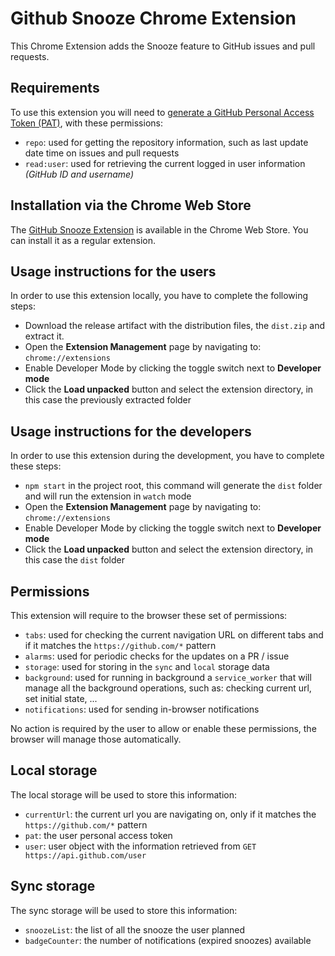 # Github Snooze Chrome Extension

This Chrome Extension adds the Snooze feature to GitHub issues and pull requests.

## Requirements

To use this extension you will need to [generate a GitHub Personal Access Token (PAT)](https://github.com/settings/tokens/new), with these permissions:

- `repo`: used for getting the repository information, such as last update date time on issues and pull requests
- `read:user`: used for retrieving the current logged in user information _(GitHub ID and username)_

## Installation via the Chrome Web Store

The [GitHub Snooze Extension](https://chrome.google.com/webstore/detail/github-snooze/pphnmnebnblgfepdjefofceimacpkcni) is available in the Chrome Web Store. You can install it as a regular extension.

## Usage instructions for the users

In order to use this extension locally, you have to complete the following steps:

- Download the release artifact with the distribution files, the `dist.zip` and extract it.
- Open the **Extension Management** page by navigating to: `chrome://extensions`
- Enable Developer Mode by clicking the toggle switch next to **Developer mode**
- Click the **Load unpacked** button and select the extension directory, in this case the previously extracted folder

## Usage instructions for the developers

In order to use this extension during the development, you have to complete these steps:

- `npm start` in the project root, this command will generate the `dist` folder and will run the extension in `watch` mode
- Open the **Extension Management** page by navigating to: `chrome://extensions`
- Enable Developer Mode by clicking the toggle switch next to **Developer mode**
- Click the **Load unpacked** button and select the extension directory, in this case the `dist` folder

## Permissions

This extension will require to the browser these set of permissions:

- `tabs`: used for checking the current navigation URL on different tabs and if it matches the `https://github.com/*` pattern
- `alarms`: used for periodic checks for the updates on a PR / issue
- `storage`: used for storing in the `sync` and `local` storage data
- `background`: used for running in background a `service_worker` that will manage all the background operations, such as: checking current url, set initial state, ...
- `notifications`: used for sending in-browser notifications

No action is required by the user to allow or enable these permissions, the browser will manage those automatically.

## Local storage

The local storage will be used to store this information:

- `currentUrl`: the current url you are navigating on, only if it matches the `https://github.com/*` pattern
- `pat`: the user personal access token
- `user`: user object with the information retrieved from `GET https://api.github.com/user`

## Sync storage

The sync storage will be used to store this information:

- `snoozeList`: the list of all the snooze the user planned
- `badgeCounter`: the number of notifications (expired snoozes) available
